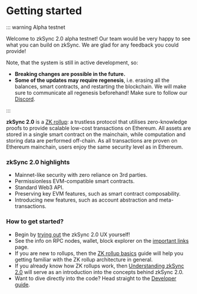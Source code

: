 # Getting started

::: warning Alpha testnet

Welcome to zkSync 2.0 alpha testnet! Our team would be very happy to see what you can build on zkSync. We are glad for any feedback you could provide!

Note, that the system is still in active development, so:

- **Breaking changes are possible in the future.**
- **Some of the updates may require regenesis**, i.e. erasing all the balances, smart contracts, and restarting the blockchain. We will make sure to communicate all regenesis beforehand! Make sure to follow our [Discord](https://discord.gg/px2aR7w).

:::

**zkSync 2.0** is a [ZK rollup](./rollups.md): a trustless protocol that utilises zero-knowledge proofs to provide scalable low-cost transactions on Ethereum. All assets are 
stored in a single smart contract on the mainchain, while computation and storing data are performed off-chain. As all transactions are proven on Ethereum mainchain, users 
enjoy the same security level as in Ethereum.

### zkSync 2.0 highlights

- Mainnet-like security with zero reliance on 3rd parties.
- Permissionless EVM-compatible smart contracts.
- Standard Web3 API.
- Preserving key EVM features, such as smart contract composability.
- Introducing new features, such as account abstraction and meta-transactions.

### How to get started?

- Begin by [trying out](./testnet/user.md) the zkSync 2.0 UX yourself!
- See the info on RPC nodes, wallet, block explorer on the [important links](./testnet/important-links.md) page.
- If you are new to rollups, then the [ZK rollup basics](./rollups.md) guide will help you getting familiar with the ZK rollup architecture in general.
- If you already know how ZK rollups work, then [Understanding zkSync 2.0](./zksync-v2) will serve as an introduction into the concepts behind zkSync 2.0.
- Want to dive directly into the code? Head straight to the [Developer guide](./guide).
